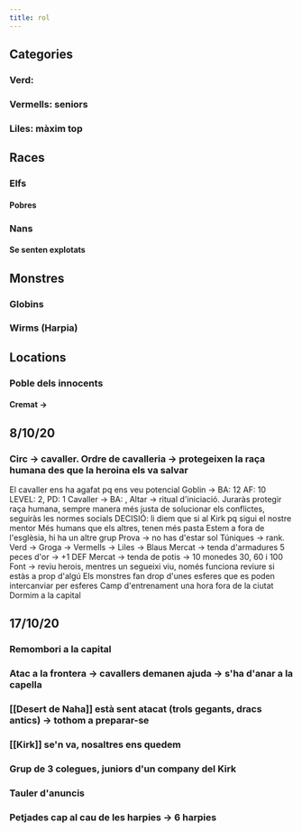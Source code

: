 ```yaml
---
title: rol
---
```


## Categories
### Verd:
### Vermells: seniors
### Liles: màxim top
## Races
### Elfs
#### Pobres
### Nans
#### Se senten explotats
## Monstres
### Globins
### Wirms (Harpia)
## Locations
### Poble dels innocents
#### Cremat ->
## 8/10/20
### Circ -> cavaller. Ordre de cavalleria -> protegeixen la raça humana des que la heroina els va salvar
El cavaller ens ha agafat pq ens veu potencial
Goblin -> BA: 12 AF: 10 LEVEL: 2, PD: 1
Cavaller -> BA: , 
Altar -> ritual d'iniciació. Juraràs protegir raça humana, sempre manera més justa de solucionar els conflictes, seguiràs les normes socials
DECISIÓ: li diem que si al Kirk pq sigui el nostre mentor
Més humans que els altres, tenen més pasta
Estem a fora de l'esglèsia, hi ha un altre grup
Prova -> no has d'estar sol
Túniques -> rank. Verd -> Groga -> Vermells -> Liles -> Blaus 
Mercat -> tenda d'armadures 5 peces d'or -> +1 DEF
Mercat -> tenda de potis -> 10 monedes 30,  60 i 100
Font -> reviu herois, mentres un segueixi viu, només funciona reviure si estàs a prop d'algú
Els monstres fan drop d'unes esferes que es poden intercanviar per esferes
Camp d'entrenament una hora fora de la ciutat
Dormim a la capital
## 17/10/20
### Remombori a la capital
### Atac a la frontera -> cavallers demanen ajuda -> s'ha d'anar a la capella
### [[Desert de Naha]] està sent atacat (trols gegants, dracs antics) -> tothom a preparar-se
### [[Kirk]] se'n va, nosaltres ens quedem
### Grup de 3 colegues, juniors d'un company del Kirk
### Tauler d'anuncis
### Petjades cap al cau de les harpies -> 6 harpies
###
